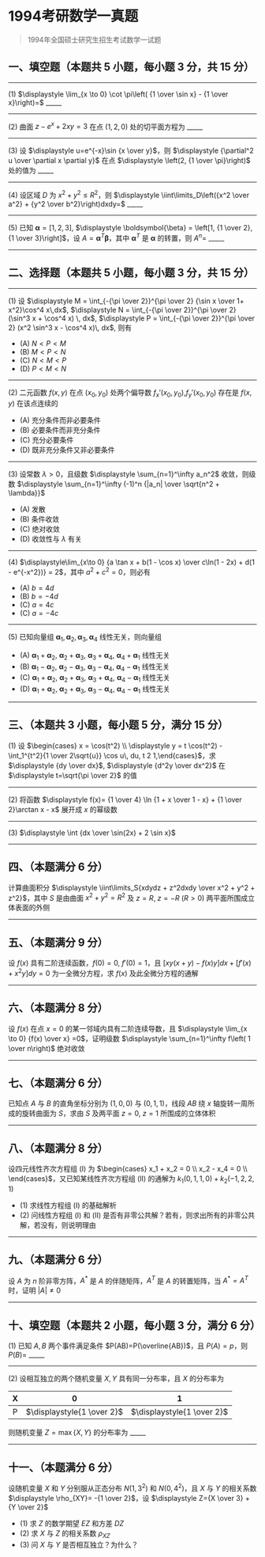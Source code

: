 # 1994考研数学一真题

[annotation]: <id> (e384115c-db4c-490e-a21a-fddbabf087ed)
[annotation]: <status> (public)
[annotation]: <create_time> (2021-03-18 12:38:25)
[annotation]: <category> (数学理论)
[annotation]: <tags> (考研数学)
[annotation]: <comments> (true)
[annotation]: <topic> (考研数学一真题)
[annotation]: <index> (-1994)
[annotation]: <url> (http://blog.ccyg.studio/article/e384115c-db4c-490e-a21a-fddbabf087ed)

> 1994年全国硕士研究生招生考试数学一试题

## 一、填空题（本题共 5 小题，每小题 3 分，共 15 分）

---
(1) $\displaystyle \lim_{x \to 0} \cot \pi\left( {1 \over \sin x} - {1 \over x}\right)=$ \_\_\_\_\_

---

(2) 曲面 $z-e^x+2xy=3$ 在点 $(1,2,0)$ 处的切平面方程为 \_\_\_\_\_

---

(3) 设 $\displaystyle u=e^{-x}\sin {x \over y}$，则 $\displaystyle {\partial^2 u \over \partial x \partial y}$ 在点 $\displaystyle \left(2, {1 \over \pi}\right)$ 处的值为 \_\_\_\_\_

---

(4) 设区域 $D$ 为 $x^2 + y^2 \leqslant R^2$，则 $\displaystyle \iint\limits_D\left({x^2 \over a^2} + {y^2 \over b^2}\right)dxdy=$ \_\_\_\_\_

---

(5) 已知 $\boldsymbol{\alpha} = [1, 2, 3]$, $\displaystyle \boldsymbol{\beta} = \left[1, {1 \over 2}, {1 \over 3}\right]$，设 $A= \boldsymbol{\alpha}^T\boldsymbol{\beta}$，其中 ${\boldsymbol{\alpha}}^T$ 是 $\boldsymbol{\alpha}$ 的转置，则 $A^n=$ \_\_\_\_\_

---

## 二、选择题（本题共 5 小题，每小题 3 分，共 15 分）

---

(1) 设 $\displaystyle M = \int_{-{\pi \over 2}}^{\pi \over 2} {\sin x \over 1+ x^2}\cos^4 x\,dx$, $\displaystyle N = \int_{-{\pi \over 2}}^{\pi \over 2} (\sin^3 x + \cos^4 x) \, dx$, $\displaystyle P = \int_{-{\pi \over 2}}^{\pi \over 2} (x^2 \sin^3 x - \cos^4 x)\, dx$, 则有

- (A) $N<P<M$
- (B) $M<P<N$
- (C) $N<M<P$
- (D) $P<M<N$

---

(2) 二元函数 $f(x,y)$ 在点 $(x_0,y_0)$ 处两个偏导数 $f_x'(x_0, y_0)$,$f_y'(x_0,y_0)$ 存在是 $f(x,y)$ 在该点连续的

- (A) 充分条件而非必要条件
- (B) 必要条件而非充分条件
- (C) 充分必要条件
- (D) 既非充分条件又非必要条件

---

(3) 设常数 $\lambda>0$，且级数 $\displaystyle \sum_{n=1}^\infty a_n^2$ 收敛，则级数 $\displaystyle \sum_{n=1}^\infty (-1)^n {|a_n| \over \sqrt{n^2 + \lambda}}$

- (A) 发散
- (B) 条件收敛
- (C) 绝对收敛
- (D) 收敛性与 $\lambda$ 有关

---

(4) $\displaystyle\lim_{x\to 0} {a \tan x + b(1 - \cos x) \over c\ln(1 - 2x) + d(1 - e^{-x^2})} = 2$，其中 $a^2 + c^2 = 0$，则必有

- (A) $b = 4d$
- (B) $b = -4d$
- (C) $a = 4c$
- (C) $a = -4c$

---

(5) 已知向量组 $\boldsymbol{\alpha}_1,\boldsymbol{\alpha}_2,\boldsymbol{\alpha}_3, \boldsymbol{\alpha}_4$ 线性无关，则向量组

- (A) $\boldsymbol{\alpha}_1 + \boldsymbol{\alpha}_2$, $\boldsymbol{\alpha}_2 + \boldsymbol{\alpha}_3$, $\boldsymbol{\alpha}_3 + \boldsymbol{\alpha}_4$, $\boldsymbol{\alpha}_4 + \boldsymbol{\alpha}_1$ 线性无关
- (B) $\boldsymbol{\alpha}_1 - \boldsymbol{\alpha}_2$, $\boldsymbol{\alpha}_2 - \boldsymbol{\alpha}_3$, $\boldsymbol{\alpha}_3 - \boldsymbol{\alpha}_4$, $\boldsymbol{\alpha}_4 - \boldsymbol{\alpha}_1$ 线性无关
- (C) $\boldsymbol{\alpha}_1 + \boldsymbol{\alpha}_2$, $\boldsymbol{\alpha}_2 + \boldsymbol{\alpha}_3$, $\boldsymbol{\alpha}_3 + \boldsymbol{\alpha}_4$, $\boldsymbol{\alpha}_4 - \boldsymbol{\alpha}_1$ 线性无关
- (D) $\boldsymbol{\alpha}_1 + \boldsymbol{\alpha}_2$, $\boldsymbol{\alpha}_2 + \boldsymbol{\alpha}_3$, $\boldsymbol{\alpha}_3 - \boldsymbol{\alpha}_4$, $\boldsymbol{\alpha}_4 - \boldsymbol{\alpha}_1$ 线性无关

---

## 三、（本题共 3 小题，每小题 5 分，满分 15 分）

(1) 设 $\begin{cases} x = \cos(t^2) \\ \displaystyle  y = t \cos(t^2) - \int_1^{t^2}{1 \over 2\sqrt{u}} \cos u\, du, t 2 1,\end{cases}$，求 $\displaystyle {dy \over dx}$, $\displaystyle {d^2y \over dx^2}$ 在 $\displaystyle t=\sqrt{\pi \over 2}$ 的值

---

(2) 将函数 $\displaystyle f(x)= {1 \over 4} \ln {1 + x \over 1 - x} + {1 \over 2}\arctan x - x$ 展开成 $x$ 的幂级数

---

(3) $\displaystyle \int {dx \over \sin(2x) + 2 \sin x}$

---

## 四、（本题满分 6 分）

计算曲面积分 $\displaystyle \iint\limits_S{xdydz + z^2dxdy \over x^2 + y^2 + z^2}$，其中 $S$ 是由曲面 $x^2 + y^2 = R^2$ 及 $z = R$, $z = -R$ $(R > 0)$ 两平面所围成立体表面的外侧

---

## 五、（本题满分 9 分）

设 $f(x)$ 具有二阶连续函数，$f(0) = 0$, $f'(0) = 1$，且 $[xy(x+y)-f(x)y]dx+[f'(x)+x^2y]dy=0$ 为一全微分方程，求 $f(x)$ 及此全微分方程的通解

---

## 六、（本题满分 8 分）

设 $f(x)$ 在点 $x=0$ 的某一邻域内具有二阶连续导数，且 $\displaystyle \lim_{x \to 0} {f(x) \over x} =0$，证明级数 $\displaystyle \sum_{n=1}^\infty f\left( 1 \over n\right)$ 绝对收敛

---

## 七、（本题满分 6 分）

已知点 $A$ 与 $B$ 的直角坐标分别为 $(1,0,0)$ 与 $(0, 1, 1)$，线段 $AB$ 绕 $x$ 轴旋转一周所成的旋转曲面为 $S$，求由 $S$ 及两平面 $z=0$, $z=1$ 所围成的立体体积

---

## 八、（本题满分 8 分）

设四元线性齐次方程组 $(Ⅰ)$ 为 $\begin{cases} x_1 + x_2 = 0 \\ x_2 - x_4 = 0 \\ \end{cases}$，又已知某线性齐次方程组 $(Ⅱ)$ 的通解为 $k_1(0, 1, 1, 0) + k_2(-1, 2, 2, 1)$

- (1) 求线性方程组 $(Ⅰ)$ 的基础解析
- (2) 问线性方程组 $(Ⅰ)$ 和 $(Ⅱ)$ 是否有非零公共解？若有，则求出所有的非零公共解，若没有，则说明理由

---

## 九、（本题满分 6 分）

设 $A$ 为 $n$ 阶非零方阵，$A^*$ 是 $A$ 的伴随矩阵，$A^T$ 是 $A$ 的转置矩阵，当 $A^* =A^T$ 时，证明 $|A| \neq 0$

---

## 十、填空题（本题共 2 小题，每小题 3 分，满分 6 分）

(1) 已知 $A,B$ 两个事件满足条件 $P(AB)=P(\overline{AB})$，且 $P(A)=p$，则 $P(B)=$ \_\_\_\_\_

---

(2) 设相互独立的两个随机变量 $X,Y$ 具有同一分布率，且 $X$ 的分布率为

|   X   |             0              |             1              |
| :---: | :------------------------: | :------------------------: |
|   P   | $\displaystyle{1 \over 2}$ | $\displaystyle{1 \over 2}$ |

则随机变量 $Z =\max\{X,Y\}$ 的分布率为 \_\_\_\_\_

---

## 十一、（本题满分 6 分）

设随机变量 $X$ 和 $Y$ 分别服从正态分布 $N(1,3^2)$ 和 $N(0,4^2)$，且 $X$ 与 $Y$ 的相关系数 $\displaystyle \rho_{XY}= -{1 \over 2}$，设 $\displaystyle Z={X \over 3} + {Y \over 2}$

- (1) 求 $Z$ 的数学期望 $EZ$ 和方差 $DZ$
- (2) 求 $X$ 与 $Z$ 的相关系数 $\rho_{XZ}$
- (3) 问 $X$ 与 $Y$ 是否相互独立？为什么？